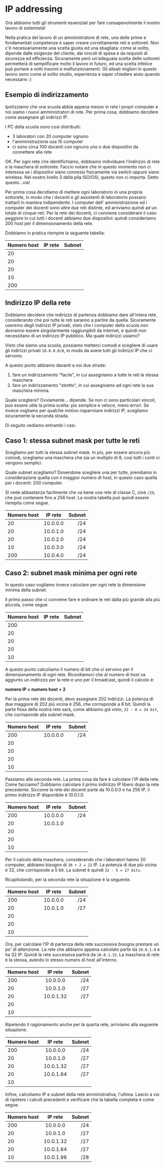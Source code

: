 # IP addressing
Ora abbiamo tutti gli strumenti essenziali per fare consapevolmente il nostro lavoro di sistemista!

Nella pratica del lavoro di un amministratore di rete, una delle prime e fondamentali competenze è saper creare correttamente reti e sottoreti. Non c'è necessariamente una scelta giusta ed una sbagliata: come al solito, dipende dalle esigenze del cliente, dai vincoli di spesa e da requisiti di sicurezza ed efficienza. Sicuramente però un'adeguata scelta delle sottoreti permetterà di semplificare molto il lavoro in futuro, ed una scelta infelice può portare a notti insonni e malfunzionamenti. Gli alleati migliori in questo lavoro sono come al solito studio, esperienza e saper chiedere aiuto quando necessario :)

## Esempio di indirizzamento
Ipotizziamo che una scuola abbia appena messo in rete i propri computer e noi siamo i nuovi amministratori di rete. Per prima cosa, dobbiamo decidere come assegnare gli indirizzi IP.

I PC della scuola sono così distribuiti:
- 3 laboratori con 20 computer ognuno
- l'amministrazione usa 10 computer
- ci sono circa 100 docenti con ognuno uno o due dispositivi da connettere alla rete

OK. Per ogni rete che identifichiamo, dobbiamo individuare l'indirizzo di rete e la maschera di sottorete. Faccio notare che in questo momento non ci interessa se i dispositivi siano connessi fisicamente via switch oppure siano wireless. Nel nostro livello 3 della pila ISO/OSI, questo non ci importa. Detto questo...via!

Per prima cosa decidiamo di mettere ogni laboratorio in una propria sottorete, in modo che i docenti e gli assistenti di laboratorio possano trattarli in maniera indipendente. I computer dell' amministrazione ed i computer dei docenti sono altre due reti distinte, ed arriviamo quindi ad un totale di cinque reti. Per la rete dei docenti, ci conviene considerare il caso peggiore in cui tutti i docenti abbiamo due dispositivi: quindi consideriamo 200 host per il dimensionamento della rete.

Dobbiamo in pratica riempire la seguente tabella:

| Numero host        | IP rete           | Subnet  |
| ------------- |:-------------:| -----:|
| 20 |  |  |
| 20 |  |  |
| 20 |  |  |
| 10 |  |  |
| 200 |  |  |

## Indirizzo IP della rete
Dobbiamo decidere che indirizzo di partenza dobbiamo dare all'intera rete, considerando che poi tutte le reti saranno a partire da quella. Sicuramente useremo degli indirizzi IP privati, visto che i computer della scuola non dovranno essere singolarmente raggiungibili da internet, e quindi non necessitano di un indirizzo IP pubblico. Ma quale indirizzi usiamo?

Visto che siamo una scuola, possiamo metterci comodi e scegliere di usare gli indirizzi privati `10.0.0.0/8`, in modo da avere tutti gli indirizzi IP che ci servono.

A questo punto abbiamo davanti a noi due strade:
1. fare un indirizzamento "facile", in cui assegniamo a tutte le reti la stessa maschera
1. fare un indirizzamento "stretto", in cui assegniamo ad ogni rete la sua maschera minima.

Quale scegliere? Ovviamente... dipende. Se non ci sono particolari vincoli, può essere utile la prima scelta: più semplice e veloce, meno errori. Se invece vogliamo per qualche motivo risparmiare indirizzi IP, scegliamo sicuramente la seconda strada.

Di seguito vediamo entrambi i casi.

## Caso 1: stessa subnet mask per tutte le reti
Scegliamo per tutti la stessa subnet mask. In più, per essere ancora più comodi, scegliamo una maschera che sia un multiplo di 8, così tutti i conti ci vengono semplici.

Quale subnet scegliamo? Dovendone scegliere una per tutte, prendiamo in considerazione quella con il maggior numero di host, in questo caso quella per i docenti: 200 computer.

Si vede abbastanza facilmente che va bene una rete di classe C, cioè `/24`, che può contenere fino a 256 host. La nostra tabella può quindi essere riempita come segue.

| Numero host        | IP rete           | Subnet  |
| ------------- |:-------------:| -----:|
| 20 | 10.0.0.0 | /24 |
| 20 | 10.0.1.0 | /24 |
| 20 | 10.0.2.0 | /24 |
| 10 | 10.0.3.0 | /24 |
| 200 | 10.0.4.0 | /24 |


## Caso 2: subnet mask minima per ogni rete
In questo caso vogliamo invece calcolare per ogni rete la dimensione minima della subnet.

Il primo passo che ci conviene fare è ordinare le reti dalla più grande alla più piccola, come segue.

| Numero host   | IP rete       | Subnet|
| ------------- |:-------------:| -----:|
| 200 |  |  |
| 20  |  |  |
| 20  |  |  |
| 20  |  |  |
| 10  |  |  |

A questo punto calcoliamo il numero di bit che ci servono per il dimensionamento di ogni rete. Ricordiamoci che al numero di host va aggiunto un indirizzo per la rete e uno per il broadcast, quindi il calcolo è:

<p class="centered">
<strong>
numero IP = numero host + 2
</strong>
</p>

Per la prima rete dei docenti, devo assegnare 202 indirizzi. La potenza di due maggiore di 202 più vicina è 256, che corrisponde a 8 bit. Quindi la parte fissa della nostra rete sarà, come abbiamo già visto, `32 - 8 = 24 bit`, che corrisponde alla subnet mask.

| Numero host   | IP rete       | Subnet|
| ------------- |:-------------:| -----:|
| 200 | 10.0.0.0 | /24 |
| 20  |  |  |
| 20  |  |  |
| 20  |  |  |
| 10  |  |  |

Passiamo alla seconda rete. La prima cosa da fare è calcolare l'IP della rete. Come facciamo? Dobbiamo calcolare il primo indirizzo IP libero dopo la rete precedente. Siccome la rete dei docenti parte da 10.0.0.0 e ha 256 IP, il primo indirizzo IP disponibile è 10.0.1.0.

| Numero host   | IP rete       | Subnet|
| ------------- |:-------------:| -----:|
| 200 | 10.0.0.0 | /24 |
| 20  | 10.0.1.0 |  |
| 20  |  |  |
| 20  |  |  |
| 10  |  |  |

Per il calcolo della maschera, considerando che i laboratori hanno 20 computer, abbiamo bisogno di `20 + 2 = 22` IP. La potenza di due più vicina è 32, che corrisponde a 5 bit. La subnet è quindi `32 - 5 = 27 bits`.

Ricapitolando, per la seconda rete la situazione è la seguente.

| Numero host   | IP rete       | Subnet|
| ------------- |:-------------:| -----:|
| 200 | 10.0.0.0 | /24 |
| 20  | 10.0.1.0 | /27 |
| 20  |  |  |
| 20  |  |  |
| 10  |  |  |

Ora, per calcolare l'IP di partenza della rete successiva bisogna prestare un po' di attenzione. La rete che abbiamo appena calcolato parte da `10.0.1.0` e ha 32 IP. Quindi la rete successiva partirà da `10.0.1.32`. La maschera di rete è la stessa, avendo lo stesso numero di host all'interno.

| Numero host   | IP rete       | Subnet|
| ------------- |:-------------:| -----:|
| 200 | 10.0.0.0 | /24 |
| 20  | 10.0.1.0 | /27 |
| 20  | 10.0.1.32 | /27 |
| 20  |  |  |
| 10  |  |  |

Ripetendo il ragionamento anche per la quarta rete, arriviamo alla seguente situazione.

| Numero host   | IP rete       | Subnet|
| ------------- |:-------------:| -----:|
| 200 | 10.0.0.0 | /24 |
| 20  | 10.0.1.0 | /27 |
| 20  | 10.0.1.32 | /27 |
| 20  | 10.0.1.64 | /27 |
| 10  |  |  |

Infine, calcoliamo IP e subnet della rete amministrativa, l'ultima. Lascio a voi di ripetere i calcoli precedenti e verificare che la tabella completa è come segue.

| Numero host   | IP rete       | Subnet|
| ------------- |:-------------:| -----:|
| 200 | 10.0.0.0 | /24 |
| 20  | 10.0.1.0 | /27 |
| 20  | 10.0.1.32 | /27 |
| 20  | 10.0.1.64 | /27 |
| 10  | 10.0.1.96 | /28 |
